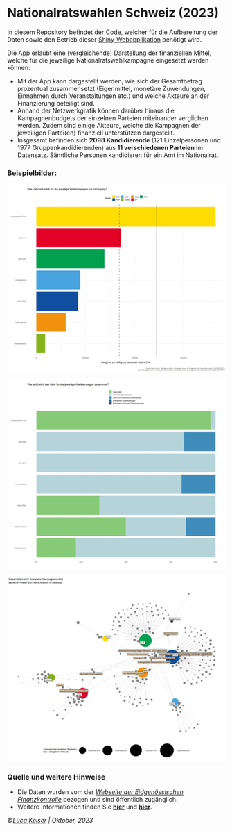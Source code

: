 # Nationalratswahlen Schweiz (2023)

In diesem Repository befindet der Code, welcher für die Aufbereitung der Daten sowie den Betrieb dieser [Shiny-Webapplikation](https://lucakeiser.shinyapps.io/Swiss_Elections_2023/) benötigt wird.

Die App erlaubt eine (vergleichende) Darstellung der finanziellen Mittel, welche für die jeweilige Nationalratswahlkampagne eingesetzt werden können:

- Mit der App kann dargestellt werden, wie sich der Gesamtbetrag prozentual zusammensetzt (Eigenmittel, monetäre Zuwendungen, Einnahmen durch Veranstaltungen etc.) und welche Akteure an der Finanzierung beteiligt sind.
- Anhand der Netzwerkgrafik können darüber hinaus die Kampagnenbudgets der einzelnen Parteien miteinander verglichen werden. Zudem sind einige Akteure, welche die Kampagnen der jeweiligen Partei(en) finanziell unterstützen dargestellt.
- Insgesamt befinden sich **2098 Kandidierende** (121 Einzelpersonen und 1977 Gruppenkandidierenden) aus **11 verschiedenen Parteien** im Datensatz. Sämtliche Personen kandidieren für ein Amt im Nationalrat.



### Beispielbilder:

![alt text](https://github.com/LucaKeiser/Swiss_Elections_2023/blob/master/Example_Pictures/absolut_plot_example.jpeg?raw=true)

![alt text](https://github.com/LucaKeiser/Swiss_Elections_2023/blob/master/Example_Pictures/percent_plot_example.jpeg?raw=true)

![alt text](https://github.com/LucaKeiser/Swiss_Elections_2023/blob/master/Example_Pictures/network_plot_example.jpeg?raw=true)


### Quelle und weitere Hinweise

- Die Daten wurden vom der [*Webseite der Eidgenössischen Finanzkontrolle*](https://politikfinanzierung.efk.admin.ch/app/de/campaign-financings) bezogen und sind öffentlich zugänglich.
- Weitere Informationen finden Sie [**hier**](https://www.linkedin.com/posts/luca-keiser-806329285_kampagnenfinanzierung-nationalratswahlen-activity-7114897040437846017-bY9L?utm_source=share&utm_medium=member_desktop) und [**hier**](https://www.linkedin.com/posts/luca-keiser-806329285_update-shiny-app-kampagnenfinanzierung-activity-7115663181162668033-s6C1?utm_source=share&utm_medium=member_desktop). 

*©[Luca Keiser](https://www.linkedin.com/in/luca-keiser-806329285/) | Oktober, 2023*


